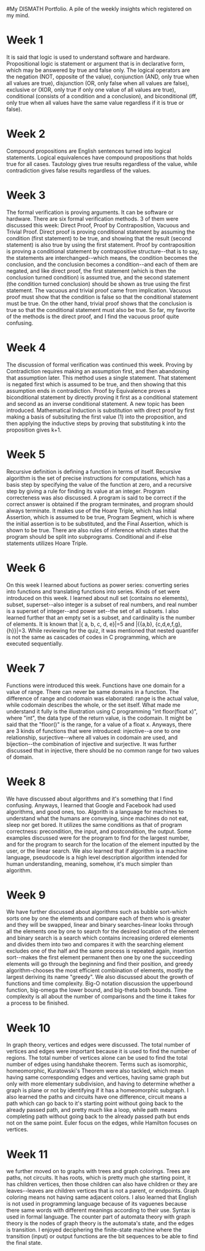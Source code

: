 #My DISMATH Portfolio.
A pile of the weekly insights which registered on my mind.

# Week 1
It is said that logic is used to understand software and hardware. Propositional logic is statement or argument that is in declarative form, which may be answered by true and false only. The logical operators are the negation (NOT, opposite of the value), conjunction (AND, only true when all values are true), disjunction (OR, only false when all values are false), exclusive or (XOR, only true if only one value of all values are true), conditional (consists of a condition and a conclusion), and biconditional (iff, only true when all values have the same value regardless if it is true or false).

# Week 2
Compound propositions are English sentences turned into logical statements. Logical equivalences have compound propositions that holds true for all cases. Tautology gives true results regardless of the value, while contradiction gives false results regardless of the values.

# Week 3
The formal verification is proving arguments. It can be software or hardware. There are six formal verification methods. 3 of them were discussed this week: Direct Proof, Proof by Contraposition, Vacuous and Trivial Proof.
Direct proof is proving conditional statement by assuming the condition (first statement) to be true, and showing that the result (second statement) is also true by using the first statement. Proof by contraposition is proving a conditional statement by contrapositive structure--that is to say, the statements are interchanged--which means, the condition becomes the conclusion, and the conclusion becomes a condition--and each of them are negated, and like direct proof, the first statement (which is then the conclusion turned condition) is assumed true, and the second statement (the condition turned conclusion) should be shown as true using the first statement. The vacuous and trivial proof came from implication. Vacuous proof must show that the condition is false so that the conditional statement must be true. On the other hand, trivial proof shows that the conclusion is true so that the conditional statement must also be true. So far, my favorite of the methods is the direct proof, and I find the vacuous proof quite confusing.

# Week 4
The discussion of formal verification was continued this week. Proving by Contradiction requires making an assumption first, and then abandoning that assumption later. This method uses a single statement. That statement is negated first which is assumed to be true, and then showing that this assumption ends in contradiction. Proof by Equivalence proves a biconditional statement by directly proving it first as a conditional statement and second as an inverse conditional statement.
A new topic has been introduced. Mathematical Induction is substitution with direct proof by first making a basis of subsituting the first value (1) into the proposition, and then applying the inductive steps by proving that substituting k into the proposition gives k+1.

# Week 5
Recursive definition is defining a function in terms of itself. Recursive algorithm is the set of precise instructions for computations, which has a basis step by specifying the value of the function at zero, and a recursive step by giving a rule for finding its value at an integer. Program correcteness was also discussed. A program is said to be correct if the correct answer is obtained if the program terminates, and program should always terminate. It makes use of the Hoare Triple, which has Initial Assertion, which is assumed to be true, Program Segment, which is where the initial assertion is to be substituted, and the Final Assertion, which is shown to be true. There are also rules of inference which states that the program should be split into subprograms. Conditional and if-else statements utilizes Hoare Triple.

# Week 6
On this week I learned about fuctions as power series: converting series into functions and translating functions into series. Kinds of set were introduced on this week. I learned about null set (contains no elements), subset, superset--also integer is a subset of real numbers, and real number is a superset of integer--and power set--the set of all subsets. I also learned further that an empty set is a subset, and cardinality is the number of elements. It is known that |{ a, b, c, d, e}|=5 and |{{a,b}, {c,d,e,f,g}, {h}}|=3. While reviewing for the quiz, it was mentioned that nested quantifer is not the same as cascades of codes in C programming, which are executed sequentially.

# Week 7
Functions were introduced this week. Functions have one domain for a value of range. There can never be same domains in a function. The difference of range and codomain was elaborated: range is the actual value, while codomain describes the whole, or the set itself. What made me understand it fully is the illustration using C programming "int floor(float x)", where "int", the data type of the return value, is the codomain. It might be said that the "floor()" is the range, for a value of a float x. Anyways, there are 3 kinds of functions that were introduced: injective--a one to one relationship, surjective--where all values in codomain are used, and bijection--the combination of injective and surjective. It was further discussed that in injective, there should be no common range for two values of domain.

# Week 8
We have discussed about algorithms and it's something that I find confusing. Anyways, I learned that Google and Facebook had used algorithms, and good ones, too. Algorith is a language for machines to understand what the humans are conveying, since machines do not eat, sleep nor get bored. It utilizes the same conditions as that of program correctness: precondition, the input, and postcondition, the output. Some examples discussed were for the program to find for the largest number, and for the program to search for the location of the element inputted by the user, or the linear search. We also learned that if algorithm is a machine language, pseudocode is a high level description algorithm intended for human understanding, meaning, somehow, it's much simpler than algorithm.

# Week 9
We have further discussed about algorithms such as bubble sort-which sorts one by one the elements and compare each of them who is greater and they will be swapped, linear and binary searches-linear looks through all the elements one by one to search for the desired location of the element and binary search is a search which contains increasing ordered elements and divides them into two and compares it with the searching element excludes one of the half and the same process is repeated again, insertion sort--makes the first element permanent then one by one the succeeding elements will go through the beginning and find their position, and greedy algorithm-chooses the most efficient combination of elements, mostly the largest deriving its name "greedy". We also discussed about the growth of functions and time complexity. Big-O notation discussion the upperbound function, big-omega the lower bound, and big-theta both bounds. Time complexity is all about the number of comparisons and the time it takes for a process to be finished.

# Week 10
In graph theory, vertices and edges were discussed. The total number of vertices and edges were important because it is used to find the number of regions. The total number of vertices alone can be used to find the total number of edges using handshake theorem. Terms such as isomorphic, homeomorphic, Kuratowski's Theorem were also tackled, which mean having same correspondimg edges and vertices, having same graph but only with more elementary subdivision, and having to determine whether a graph is plane or not by identifying if it has a homeomorphic subgraph. I also learned the paths and circuits have one difference, circuit means a path which can go back to it's starting point without going back to the already passed path, and pretty much like a loop, while path means completing path without going back to the already passed path but ends not on the same point. Euler focus on the edges, while Hamilton focuses on vertices.

# Week 11
we further moved on to graphs with trees and graph colorings. Trees are paths, not circuits. It has roots, which is pretty much ghe starting point, it has children vertices, then those children can also have children or they are leaves--leaves are children vertices that is not a parent, or endpoints. Graph coloring means not having same adjacent colors. I also learned that English is not used in programming language because of its vaguenes because there same words with different meanings according to their use. Syntax is used in formal language. The counter part of automata theory with graph theory is the nodes of graph theory is the automata's state, and the edges is transition. I enjoyed deciphering the finite-state machine where the transition (input) or output functions are the bit sequences to be able to find the final state. 
